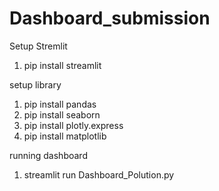 # Dashboard_submission
Setup Stremlit
1. pip install streamlit

setup library
1. pip install pandas
2. pip install seaborn
3. pip install plotly.express
4. pip install matplotlib

running dashboard
1. streamlit run Dashboard_Polution.py
